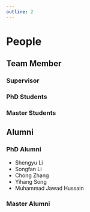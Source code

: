 ```yaml
---
outline: 2
---
```


<script setup>
import {
  VPTeamMembers
} from 'vitepress/theme'

const coreMembers = [
  {
    avatar: '/apple-touch-icon.png',
    name: 'Li Lu',
    title: 'Professor, Director'
  },
  {
    avatar: 'apple-touch-icon.png',
    name: 'Chao Song',
    title: 'Associate Professor'
  },
  {
    avatar: 'apple-touch-icon.png',
    name: 'Hui Jiang',
    title: 'Research Assistant Professor'
  }
]

const phdStudents = [
  {
    avatar: 'apple-touch-icon.png',
    name: 'Qianhe Meng'
  },
  {
    avatar: 'apple-touch-icon.png',
    name: 'Ruilin Hu'
  },
  {
    avatar: 'apple-touch-icon.png',
    name: 'Han Wang'
  },
  {
    avatar: 'apple-touch-icon.png',
    name: 'Ruizhe Zhang'
  },
  {
    avatar: 'apple-touch-icon.png',
    name: 'Yize Zhao'
  },
]

const msStudents = [
    {
    avatar: 'apple-touch-icon.png',
    name: 'Zetao Gao',
  },
    {
    avatar: 'apple-touch-icon.png',
    name: 'Jiewei He',
  },
    {
    avatar: 'apple-touch-icon.png',
    name: 'Jianfeng Huang',
  },
    {
    avatar: 'apple-touch-icon.png',
    name: 'Boyu Li',
  },
    {
    avatar: 'apple-touch-icon.png',
    name: 'Zheng Ren',
  },
    {
    avatar: 'apple-touch-icon.png',
    name: 'Yuxuan Fu',
  },
    {
    avatar: 'apple-touch-icon.png',
    name: 'Chengxin Hu'
  },
    {
    avatar: 'apple-touch-icon.png',
    name: 'Jinzhe Li'
  },
    {
    avatar: 'apple-touch-icon.png',
    name: 'Yuyang Tang'
  },
    {
    avatar: 'apple-touch-icon.png',
    name: 'Mengchen Teng'
  },
    {
    avatar: 'apple-touch-icon.png',
    name: 'Kunyang Xian'
  },
    {
    avatar: 'apple-touch-icon.png',
    name: 'Kanglin Xu'
  },
    {
    avatar: 'apple-touch-icon.png',
    name: 'Yize Zhao'
  },
    {
    avatar: 'apple-touch-icon.png',
    name: 'Xuyi Chen',
  },
    {
    avatar: 'apple-touch-icon.png',
    name: 'Yanan He',
  },
    {
    avatar: 'apple-touch-icon.png',
    name: 'Yushun He',
  },
    {
    avatar: 'apple-touch-icon.png',
    name: 'Zhixue Ji',
  },
    {
    avatar: 'apple-touch-icon.png',
    name: 'Junhui Liu',
  },
    {
    avatar: 'apple-touch-icon.png',
    name: 'Xu Pang',
  },
    {
    avatar: 'apple-touch-icon.png',
    name: 'Shuwei Wu',
  },
    {
    avatar: 'apple-touch-icon.png',
    name: 'Chenchen Xie',
  },
    {
    avatar: 'apple-touch-icon.png',
    name: 'Chen Yang',
  },
    {
    avatar: 'apple-touch-icon.png',
    name: 'Hao Zhang',
  }
]
</script>

# People
## Team Member
### Supervisor
<VPTeamMembers size="medium" :members="coreMembers" />

### PhD Students
<VPTeamMembers size="small" :members="phdStudents " />

### Master Students
<VPTeamMembers size="small" :members="msStudents" />

## Alumni
### PhD Alumni
- Shengyu Li
- Songfan Li
- Chong Zhang
- Yihang Song
- Muhammad Jawad Hussain

### Master Alumni
